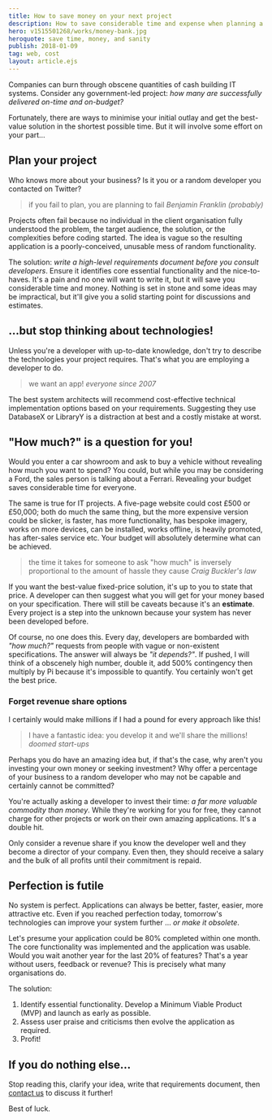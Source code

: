 ```yaml
---
title: How to save money on your next project
description: How to save considerable time and expense when planning a new development task.
hero: v1515501268/works/money-bank.jpg
heroquote: save time, money, and sanity
publish: 2018-01-09
tag: web, cost
layout: article.ejs
---
```


Companies can burn through obscene quantities of cash building IT systems. Consider any government-led project: *how many are successfully delivered on-time and on-budget?*

Fortunately, there are ways to minimise your initial outlay and get the best-value solution in the shortest possible time. But it will involve some effort on your part&hellip;


## Plan your project
Who knows more about your business? Is it you or a random developer you contacted on Twitter?

> if you fail to plan, you are planning to fail
<cite>Benjamin Franklin (probably)</cite>

Projects often fail because no individual in the client organisation fully understood the problem, the target audience, the solution, or the complexities before coding started. The idea is vague so the resulting application is a poorly-conceived, unusable mess of random functionality.

The solution: *write a high-level requirements document before you consult developers*. Ensure it identifies core essential functionality and the nice-to-haves. It's a pain and no one will want to write it, but it will save you considerable time and money. Nothing is set in stone and some ideas may be impractical, but it'll give you a solid starting point for discussions and estimates.


## &hellip;but stop thinking about technologies!
Unless you're a developer with up-to-date knowledge, don't try to describe the technologies your project requires. That's what you are employing a developer to do.

> we want an app!
<cite>everyone since 2007</cite>

The best system architects will recommend cost-effective technical implementation options based on your requirements. Suggesting they use DatabaseX or LibraryY is a distraction at best and a costly mistake at worst.


## "How much?" is a question for you!
Would you enter a car showroom and ask to buy a vehicle without revealing how much you want to spend? You could, but while you may be considering a Ford, the sales person is talking about a Ferrari. Revealing your budget saves considerable time for everyone.

The same is true for IT projects. A five-page website could cost £500 or £50,000; both do much the same thing, but the more expensive version could be slicker, is faster, has more functionality, has bespoke imagery, works on more devices, can be installed, works offline, is heavily promoted, has after-sales service etc. Your budget will absolutely determine what can be achieved.

> the time it takes for someone to ask "how much" is inversely proportional to the amount of hassle they cause
<cite>Craig Buckler's law</cite>

If you want the best-value fixed-price solution, it's up to you to state that price. A developer can then suggest what you will get for your money based on your specification. There will still be caveats because it's an **estimate**. Every project is a step into the unknown because your system has never been developed before.

Of course, no one does this. Every day, developers are bombarded with *"how much?"* requests from people with vague or non-existent specifications. The answer will always be *"it depends?"*. If pushed, I will think of a obscenely high number, double it, add 500% contingency then multiply by Pi because it's impossible to quantify. You certainly won't get the best price.


### Forget revenue share options
I certainly would make millions if I had a pound for every approach like this!

> I have a fantastic idea: you develop it and we'll share the millions!
<cite>doomed start-ups</cite>

Perhaps you do have an amazing idea but, if that's the case, why aren't you investing your own money or seeking investment? Why offer a percentage of your business to a random developer who may not be capable and certainly cannot be committed?

You're actually asking a developer to invest their time: *a far more valuable commodity than money*. While they're working for you for free, they cannot charge for other projects or work on their own amazing applications. It's a double hit.

Only consider a revenue share if you know the developer well and they become a director of your company. Even then, they should receive a salary and the bulk of all profits until their commitment is repaid.


## Perfection is futile
No system is perfect. Applications can always be better, faster, easier, more attractive etc. Even if you reached perfection today, tomorrow's technologies can improve your system further &hellip; *or make it obsolete*.

Let's presume your application could be 80% completed within one month. The core functionality was implemented and the application was usable. Would you wait another year for the last 20% of features? That's a year without users, feedback or revenue? This is precisely what many organisations do.

The solution:

1. Identify essential functionality. Develop a Minimum Viable Product (MVP) and launch as early as possible.
1. Assess user praise and criticisms then evolve the application as required.
1. Profit!


## If you do nothing else&hellip;
Stop reading this, clarify your idea, write that requirements document, then [contact us]([root]contact/) to discuss it further!

Best of luck.
